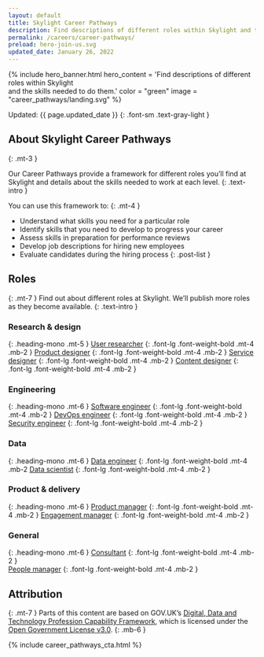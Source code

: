 ```yaml
---
layout: default
title: Skylight Career Pathways
description: Find descriptions of different roles within Skylight and the skills needed to do them.
permalink: /careers/career-pathways/
preload: hero-join-us.svg
updated_date: January 26, 2022
---
```


{% include hero_banner.html
  hero_content = 'Find descriptions of different roles within Skylight <br class="linebreak">and the skills needed to do them.'
  color = "green"
  image = "career_pathways/landing.svg"
%}

<div class="maxw-prose grid-container text">
  <div class="text prose" id="" markdown="1">
Updated: {{ page.updated_date }}
{: .font-sm .text-gray-light }

## About Skylight Career Pathways
{: .mt-3 }

Our Career Pathways provide a framework for different roles you’ll find at Skylight and details about the skills needed to work at each level.
{: .text-intro }

You can use this framework to:
{: .mt-4 }

- Understand what skills you need for a particular role
- Identify skills that you need to develop to progress your career
- Assess skills in preparation for performance reviews
- Develop job descriptions for hiring new employees
- Evaluate candidates during the hiring process
{: .post-list }

## Roles
{: .mt-7 }
Find out about different roles at Skylight. We’ll publish more roles as they become available.
{: .text-intro }

### Research & design
{: .heading-mono .mt-5 }
[User researcher](/careers/career-pathways/user-researcher/)
{: .font-lg .font-weight-bold .mt-4 .mb-2 }
[Product designer](/careers/career-pathways/product-designer/)
{: .font-lg .font-weight-bold .mt-4 .mb-2 }
[Service designer](/careers/career-pathways/service-designer/)
{: .font-lg .font-weight-bold .mt-4 .mb-2 }
[Content designer](/careers/career-pathways/content-designer/)
{: .font-lg .font-weight-bold .mt-4 .mb-2 }

### Engineering
{: .heading-mono .mt-6 }
[Software engineer](/careers/career-pathways/software-engineer/)
{: .font-lg .font-weight-bold .mt-4 .mb-2 }
[DevOps engineer](/careers/career-pathways/devops-engineer/)
{: .font-lg .font-weight-bold .mt-4 .mb-2 }
[Security engineer](/careers/career-pathways/security-engineer/)
{: .font-lg .font-weight-bold .mt-4 .mb-2 }
    
### Data
{: .heading-mono .mt-6 }
[Data engineer](/careers/career-pathways/data-engineer/)
{: .font-lg .font-weight-bold .mt-4 .mb-2 
[Data scientist](/careers/career-pathways/data-scientist/)
{: .font-lg .font-weight-bold .mt-4 .mb-2 }

### Product & delivery
{: .heading-mono .mt-6 }
[Product manager](/careers/career-pathways/product-manager/)
{: .font-lg .font-weight-bold .mt-4 .mb-2 }
[Engagement manager](/careers/career-pathways/engagement-manager/)
{: .font-lg .font-weight-bold .mt-4 .mb-2 }
    
### General
{: .heading-mono .mt-6 }
[Consultant](/careers/career-pathways/consultant/)
{: .font-lg .font-weight-bold .mt-4 .mb-2 }   
[People manager](/careers/career-pathways/people-manager/)
{: .font-lg .font-weight-bold .mt-4 .mb-2 }    

## Attribution
{: .mt-7 }
Parts of this content are based on GOV.UK’s [Digital, Data and Technology Profession Capability Framework](https://www.gov.uk/government/collections/digital-data-and-technology-profession-capability-framework), which is licensed under the [Open Government License v3.0](https://www.nationalarchives.gov.uk/doc/open-government-licence/version/3/).
{: .mb-6 }
  </div>
</div>

{% include career_pathways_cta.html %}
